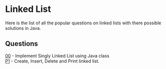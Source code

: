 # Linked List
Here is the list of all the popular questions on linked lists with there possible solutions in Java.

## Questions
[00](https://github.com/Lakshitnagar/DS-ALGO/blob/master/ds/linkedlist/LinkedList.java) - Implement Singly Linked List using Java class\
[P1](https://github.com/Lakshitnagar/DS-ALGO/tree/master/ds/linkedlist/p1) - Create, Insert, Delete and Print linked list.
